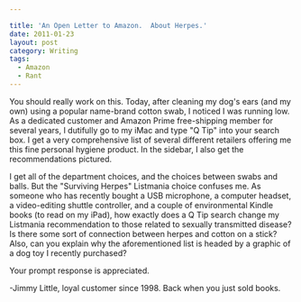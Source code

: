 ```yaml
---

title: 'An Open Letter to Amazon.  About Herpes.'
date: 2011-01-23
layout: post
category: Writing
tags:
  - Amazon
  - Rant
---
```


  
  <p>
    You should really work on this.  Today, after cleaning my dog's ears (and my own) using a popular name-brand cotton swab, I noticed I was running low.  As a dedicated customer and Amazon Prime free-shipping member for several years, I dutifully go to my iMac and type "Q Tip" into your search box.  I get a very comprehensive list of several different retailers offering me this fine personal hygiene product.  In the sidebar, I also get the recommendations pictured.  
  </p>
  
  <p>
    I get all of the department choices, and the choices between swabs and balls.  But the "Surviving Herpes" Listmania choice confuses me.  As someone who has recently bought a USB microphone, a computer headset, a video-editing shuttle controller, and a couple of environmental Kindle books (to read on my iPad), how exactly does a Q Tip search change my Listmania recommendation to those related to sexually transmitted disease?  Is there some sort of connection between herpes and cotton on a stick?  Also, can you explain why the aforementioned list is headed by a graphic of a dog toy I recently purchased?
  </p>
  
  <p>
    Your prompt response is appreciated.
  </p>
  
  <p>
    -Jimmy Little, loyal customer since 1998.  Back when you just sold books.
  </p>
